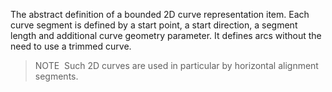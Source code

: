 ﻿The abstract definition of a bounded 2D curve representation item. Each curve segment is defined by a start point, a start direction, a segment length and additional curve geometry parameter. It defines arcs without the need to use a trimmed curve.

> NOTE&nbsp; Such 2D curves are used in particular by horizontal alignment segments.